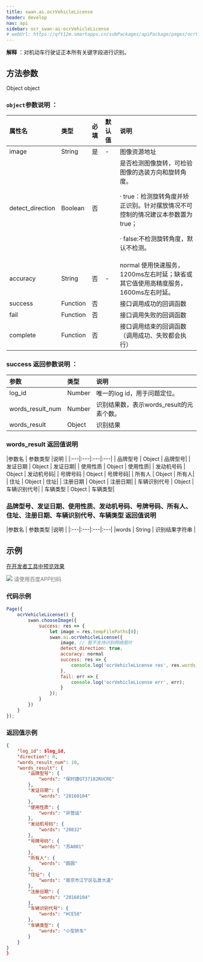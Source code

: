 ```yaml
---
title: swan.ai.ocrVehicleLicense
header: develop
nav: api
sidebar: ocr_swan-ai-ocrVehicleLicense
# webUrl: https://qft12m.smartapps.cn/subPackages/apiPackage/pages/ocrVehicleLicense/ocrVehicleLicense
---
```




**解释** ：对机动车行驶证正本所有关键字段进行识别。

 
## 方法参数 

Object object

### `object`参数说明 ：

|属性名 |类型  |必填 | 默认值 |说明|
|:---- |:---- |:---- |:----|:----|
|image | String | 是   |- | 图像资源地址|
|detect_direction |Boolean | 否   | | 是否检测图像旋转，可检验图像的选装方向和旋转角度。<p>  ·  true：检测旋转角度并矫正识别。针对摆放情况不可控制的情况建议本参数置为true；<p>  ·   false:不检测旋转角度，默认不检测。|
|accuracy	 | String   |否 |- | normal 使用快速服务，1200ms左右时延；缺省或其它值使用高精度服务，1600ms左右时延。|
|success |Function    |否 | |      接口调用成功的回调函数|
|fail |   Function|    否  | |     接口调用失败的回调函数|
|complete  |  Function  |  否   | |    接口调用结束的回调函数（调用成功、失败都会执行）|

###  success 返回参数说明 ：

|参数 | 类型 | 说明  |
|:---- |:---- |:---- |
|log_id | Number |唯一的log id，用于问题定位。|
| words_result_num  |  Number  |识别结果数，表示words_result的元素个数。 |
|words_result |  Object  | 识别结果 |

###  words_result 返回值说明 

|参数名 | 参数类型 |说明  |
|:---|:---|:---|:---|
| 品牌型号 | Object | 品牌型号|
| 发证日期 | Object | 发证日期|
| 使用性质 | Object | 使用性质|
| 发动机号码 | Object | 发动机号码|
| 号牌号码 | Object | 号牌号码|
| 所有人 | Object | 所有人|
| 住址 | Object | 住址|
| 注册日期 | Object | 注册日期|
| 车辆识别代号 | Object | 车辆识别代号|
| 车辆类型 | Object | 车辆类型|

###  品牌型号、发证日期、使用性质、发动机号码、号牌号码、所有人、住址、注册日期、车辆识别代号、车辆类型 返回值说明 

|参数名 | 参数类型 |说明  |
|:---|:---|:---|:---|
|words | String | 识别结果字符串 |


## 示例

 
<a href="swanide://fragment/3e9a8f4c2f24fc11673d070ec25bd7d41569500638249" title="在开发者工具中预览效果" target="_self">在开发者工具中预览效果</a>

<div class='scan-code-container'>
    <img src="https://b.bdstatic.com/miniapp/assets/images/doc_demo/pages_ocrVehicleLicense.png" class="demo-qrcode-image" />
    <font color=#777 12px>请使用百度APP扫码</font>
</div>

 

### 代码示例 



```js
Page({
    ocrVehicleLicense() {
        swan.chooseImage({
            success: res => {
                let image = res.tempFilePaths[0];
                swan.ai.ocrVehicleLicense({
                    image, // 暂不支持识别网络图片
                    detect_direction: true,
                    accuracy: normal
                    success: res => {
                        console.log('ocrVehicleLicense res', res.words_result);
                    },
                    fail: err => {
                        console.log('ocrVehicleLicense err', err);
                    }
                });
            }
        })
    }
});
```

### 返回值示例  
```json
{
    "log_id": $log_id,
    "direction": 0,
    "words_result_num": 10,
    "words_result": {
        "品牌型号": {
            "words": "保时捷GT37182RUCRE"
        },
        "发证日期": {
            "words": "20160104"
        },
        "使用性质": {
            "words": "非营运"
        },
        "发动机号码": {
            "words": "20832"
        },
        "号牌号码": {
            "words": "苏A001"
        },
        "所有人": {
            "words": "圆圆"
        },
        "住址": {
            "words": "南京市江宁区弘景大道"
        },
        "注册日期": {
            "words": "20160104"
        },
        "车辆识别代号": {
            "words": "HCE58"
        },
        "车辆类型": {
            "words": "小型轿车"
        }
    }
}
}
```


